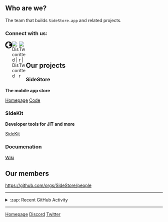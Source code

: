 <!-- 
Docs: How to use GitHub README and actions to auto-generate embedded content.
https://github.com/anuraghazra/github-readme-stats
https://www.youtube.com/watch?v=n6d4KHSKqGk
https://github.com/rahuldkjain/github-profile-readme-generator
 -->

## Who are we?

The team that builds `SideStore.app` and related projects.

### Connect with us:

<!--
[![Website](https://img.shields.io/website?label=sidestore.io&style=for-the-badge&url=https://sidestore.io)](https://sidestore.io)
[![Twitter Follow](https://img.shields.io/twitter/follow/sidestore_io?color=1DA1F2&logo=twitter&style=for-the-badge)](https://twitter.com/intent/follow?original_referer=https%3A%2F%2Fgithub.com%2Fsidestore&screen_name=sidestore)
[![GitHub Followers](https://img.shields.io/github/followers/sidestore?style=for-the-badge)]()
[![GitHub Sponsors](https://img.shields.io/github/sponsors/sidestore?style=for-the-badge
)]() 
-->

[<img align="left" alt="sidestore.io" width="22px" src="https://raw.githubusercontent.com/iconic/open-iconic/master/svg/globe.svg" />][website]
[<img align="left" alt="Discord | Discord" width="22px" src="https://cdn.jsdelivr.net/npm/simple-icons@v3/icons/discord.svg" />][discord]
[<img align="left" alt="Twitter | Twitter" width="22px" src="https://cdn.jsdelivr.net/npm/simple-icons@v3/icons/twitter.svg" />][twitter]

<br />
<br />

## Our projects

### SideStore

__The mobile app store__

[Homepage][website]
[Code][git.sidestore]

### SideKit

__Developer tools for JIT and more__

[SideKit][git.sidekit]

### Documenation

[Wiki][wiki]

## Our members

https://github.com/orgs/SideStore/people

---

<details>
  <summary>:zap: Recent GitHub Activity</summary>

<!--START_SECTION:activity-->
1. 🗣 Commented on [#2](https://github.com/SideStore/SideServer-for-Linux/issues/2) in [SideStore/SideServer-for-Linux](https://github.com/SideStore/SideServer-for-Linux)
2. 🗣 Commented on [#2](https://github.com/SideStore/SideServer-for-Linux/issues/2) in [SideStore/SideServer-for-Linux](https://github.com/SideStore/SideServer-for-Linux)
3. ❗️ Closed issue [#248](https://github.com/SideStore/SideStore/issues/248) in [SideStore/SideStore](https://github.com/SideStore/SideStore)
4. 🗣 Commented on [#248](https://github.com/SideStore/SideStore/issues/248) in [SideStore/SideStore](https://github.com/SideStore/SideStore)
5. ❗️ Opened issue [#248](https://github.com/SideStore/SideStore/issues/248) in [SideStore/SideStore](https://github.com/SideStore/SideStore)
6. 🗣 Commented on [#170](https://github.com/SideStore/SideStore/issues/170) in [SideStore/SideStore](https://github.com/SideStore/SideStore)
7. 🗣 Commented on [#247](https://github.com/SideStore/SideStore/issues/247) in [SideStore/SideStore](https://github.com/SideStore/SideStore)
8. ❗️ Opened issue [#2](https://github.com/SideStore/SideServer-for-Linux/issues/2) in [SideStore/SideServer-for-Linux](https://github.com/SideStore/SideServer-for-Linux)
9. 🗣 Commented on [#247](https://github.com/SideStore/SideStore/issues/247) in [SideStore/SideStore](https://github.com/SideStore/SideStore)
10. 🎉 Merged PR [#245](https://github.com/SideStore/SideStore/pull/245) in [SideStore/SideStore](https://github.com/SideStore/SideStore)
11. 💪 Opened PR [#247](https://github.com/SideStore/SideStore/pull/247) in [SideStore/SideStore](https://github.com/SideStore/SideStore)
12. 🎉 Merged PR [#239](https://github.com/SideStore/SideStore/pull/239) in [SideStore/SideStore](https://github.com/SideStore/SideStore)
13. 🗣 Commented on [#239](https://github.com/SideStore/SideStore/issues/239) in [SideStore/SideStore](https://github.com/SideStore/SideStore)
14. 🗣 Commented on [#239](https://github.com/SideStore/SideStore/issues/239) in [SideStore/SideStore](https://github.com/SideStore/SideStore)
15. ❌ Closed PR [#1](https://github.com/SideStore/minimuxer/pull/1) in [SideStore/minimuxer](https://github.com/SideStore/minimuxer)
16. 🎉 Merged PR [#2](https://github.com/SideStore/minimuxer/pull/2) in [SideStore/minimuxer](https://github.com/SideStore/minimuxer)
17. ❗️ Closed issue [#4](https://github.com/SideStore/Community-Source/issues/4) in [SideStore/Community-Source](https://github.com/SideStore/Community-Source)
18. ❌ Closed PR [#14](https://github.com/SideStore/Community-Source/pull/14) in [SideStore/Community-Source](https://github.com/SideStore/Community-Source)
19. 🗣 Commented on [#215](https://github.com/SideStore/SideStore/issues/215) in [SideStore/SideStore](https://github.com/SideStore/SideStore)
20. 🗣 Commented on [#215](https://github.com/SideStore/SideStore/issues/215) in [SideStore/SideStore](https://github.com/SideStore/SideStore)
<!--END_SECTION:activity-->

</details>

---

[Homepage][patreon] [Discord][discord] [Twitter][twitter]

<!--
- [Patreon][patreon]
- [OpenCollective][opencollective]
- [YouTube][youtube]
-->

[website]: https://sidestore.io
[wiki]: https://wiki.sidestore.io
[twitter]: https://twitter.com/sidestore_io
[discord]: https://discord.gg/CacsuuzsBq
[youtube]: https://youtube.com/TODO
[patreon]: https://www.patreon.com/SideStore
[opencollective]: https://opencollective.com/TODO
[git.sidestore]: https://github.com/SideStore/SideStore/
[git.sidekit]: https://github.com/SideStore/SideKit

